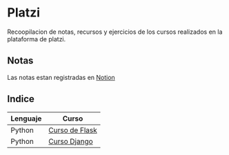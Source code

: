 # Platzi

Recoopilacion de notas, recursos y ejercicios de los cursos realizados en la plataforma de platzi.

## Notas

Las notas estan registradas en [Notion](https://www.notion.so/4372e7de863049eba560834462c2459b?v=807d4c741fd64540b57fc0844063fd4b)

## Indice
Lenguaje | Curso
------------ | -------------
Python | [Curso de Flask](https://github.com/vagava/Platzi/tree/main/Flask)
Python | [Curso Django]()
